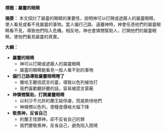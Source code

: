 **標題：屬靈的眼睛**

**摘要：**
本文探討了屬靈的眼睛的重要性，說明神可以打開或遮蔽人的屬靈眼睛，使人看見或看不見屬靈的事物。當人偏行己路、遠離神時，神會任憑他們的屬靈眼睛看不見，導致他們陷入危機。相反地，神也會憐憫幫助人，打開他們的屬靈眼睛，使他們看見屬靈的真實。

**大綱：**

* **屬靈的眼睛**
    * 神可以打開或遮蔽人的屬靈眼睛
    * 屬靈的眼睛能看見一般人看不到的事物
* **偏行己路導致屬靈眼睛瞎了**
    * 雅哈王聽信謊言的靈，導致以色列被攻打
    * 我們喜歡聽好聽的話，容易被謊言蒙蔽
* **神憐憫幫助，打開屬靈眼睛**
    * 以利沙不允許約蘭王殺俘虜，而是款待他們
    * 神憐憫以色列，使糧食價格大幅下降
* **敬畏神，反省自己**
    * 約蘭王怪罪神，卻不反省自己的罪
    * 我們要敬畏神，反省自己，避免陷入困境